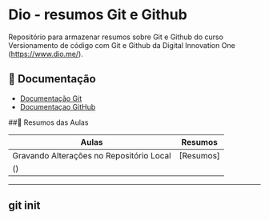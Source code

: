 
# Dio - resumos Git e Github

Repositório para armazenar resumos sobre Git e Github do curso Versionamento de código com Git e Github da Digital Innovation One (https://www.dio.me/).

## 📖 Documentação 
- [Documentação Git](https://git-scm.com)
- [Documentaçao GitHub](https://docs.github.com/)

##📖 Resumos das Aulas

| Aulas | Resumos |
|-------|---------|
| Gravando Alterações no Repositório Local | [Resumos]
() |

---

git init 
---
